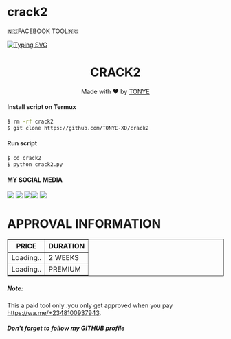 # crack2
🇳🇬FACEBOOK TOOL🇳🇬

[![Typing SVG](https://readme-typing-svg.herokuapp.com?color=D90000&lines=WELCOME+TO+MY+FACEBOOK+TOOL)](https://git.io/typing-svg)



<h1 align="center">
  CRACK2
</h1>
</div>
<p align="center">
  Made with ❤️ by <a href="https://www.facebook.com/Karma428">TONYE</a>
</p>
<p align="center">
 


#### Install script on Termux
```bash
$ rm -rf crack2
$ git clone https://github.com/TONYE-XD/crack2
```
#### Run script
```bash
$ cd crack2
$ python crack2.py
```
#### MY SOCIAL MEDIA

[![](https://img.shields.io/badge/Github-black?logo=Github&logoColor=black&labelColor=white)](https://github.com/TONYE-XD) [![](https://img.shields.io/badge/Twitter-blue?logo=Twitter&logoColor=White&labelColor=white)](https://mobile.twitter.com/)
[![](https://img.shields.io/badge/Facebook-blue?logo=Facebook&logoColor=blue&labelColor=white)](https://www.facebook.com/Karma428)[![](https://img.shields.io/badge/Instagram-red?logo=Instagram&logoColor=red&labelColor=white)](https://www.instagram.com/Tony's_official_ii) [![](https://img.shields.io/badge/Whatsapp-CHAT-red?logo=Whatsapp&logoColor=Brightgreen&labelColor=white)](https://wa.me/+2348100937943?text=Asalamualaikum+bang)
# APPROVAL INFORMATION
<table border="1">
<tr>
<th>PRICE</th>
<th>DURATION</th>
</tr>
<tr>
<td>Loading..</td>
<td>2 WEEKS</td>
</tr>
<tr>
<td>Loading..</td>
<td>PREMIUM</td>
</tr>
</table>

##### Note:
This a paid tool only .you only get approved when you pay
https://wa.me/+2348100937943.


##### Don't forget to follow my GITHUB profile 

